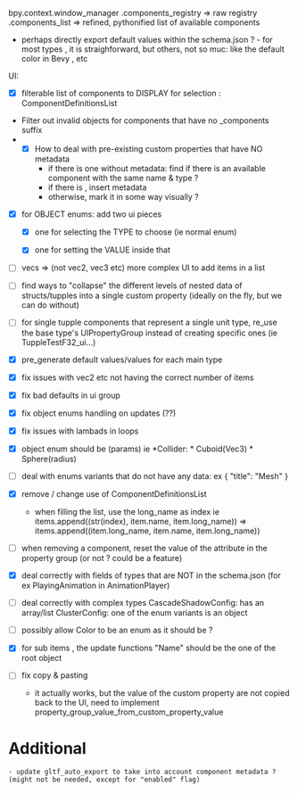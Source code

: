 



bpy.context.window_manager
    .components_registry => raw registry
    .components_list =>  refined, pythonified list of available components


- perhaps directly export default values within the schema.json ?
        - for most types , it is straighforward, but others, not so muc: like the default color in Bevy , etc

UI:
 - [x] filterable list of components to DISPLAY for selection : ComponentDefinitionsList

- Filter out invalid objects for components that have no _components suffix
- -[x] How to deal with pre-existing custom properties that have NO metadata
    * if there is one without metadata: find if there is an available component with the same name & type ?
    * if there is , insert metadata
    * otherwise, mark it in some way visually ?

- [x] for OBJECT enums: add two ui pieces
    - [x] one for selecting the TYPE to choose (ie normal enum)
    - [x] one for setting the VALUE inside that


- [ ] vecs => (not vec2, vec3 etc) more complex UI to add items in a list
- [ ] find ways to "collapse" the different levels of nested data of structs/tupples into a single custom property (ideally on the fly, but we can do without)

- [ ] for single tupple components that represent a single unit type, re_use the base type's UIPropertyGroup instead of creating specific ones (ie TuppleTestF32_ui...)
- [x] pre_generate default values/values for each main type

- [x] fix issues with vec2 etc not having the correct number of items
- [x] fix bad defaults in ui group
- [x] fix object enums handling on updates (??)
- [x] fix issues with lambads in loops

- [x] object enum should be <EntryName>(params)
    ie  *Collider:
            * Cuboid(Vec3)
            * Sphere(radius)
- [ ] deal with enums variants that do not have any data: ex   {
          "title": "Mesh"
        }

- [x] remove / change use of ComponentDefinitionsList 
    - when filling the list, use the long_name as index ie items.append((str(index), item.name, item.long_name)) => items.append((item.long_name, item.name, item.long_name))
- [ ] when removing a component, reset the value of the attribute in the property group (or not ? could be a feature)
- [x] deal correctly with fields of types that are NOT in the schema.json (for ex PlayingAnimation in AnimationPlayer)
- [ ] deal correctly with complex types 
            CascadeShadowConfig: has an array/list
            ClusterConfig: one of the enum variants is an object
- [ ] possibly allow Color to be an enum as it should be ?
- [x] for sub items , the update functions "Name" should be the one of the root object
- [ ] fix copy & pasting
    - it actually works, but the value of the custom property are not copied back to the UI, need to implement property_group_value_from_custom_property_value

# Additional

    - update gltf_auto_export to take into account component metadata ? (might not be needed, except for "enabled" flag)